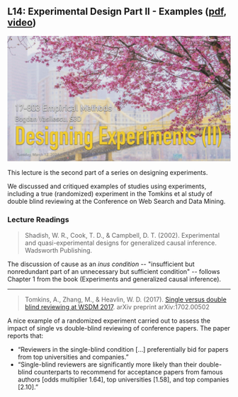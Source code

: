 ## L14: Experimental Design Part II - Examples ([pdf](../slides/14-experiments-pt2.pdf), [video]())

[![Lecture14-Experiments2](../assets/images/14-experiments-pt2.jpg)](../slides/14-experiments-pt2.pdf)

This lecture is the second part of a series on designing experiments. 

We discussed and critiqued examples of studies using experiments, including a true (randomized) experiment in the Tomkins et al study of double blind reviewing at the Conference on Web Search and Data Mining.


### Lecture Readings

> Shadish, W. R., Cook, T. D., & Campbell, D. T. (2002). Experimental and quasi-experimental designs for generalized causal inference. Wadsworth Publishing.

The discussion of cause as an *inus condition* -- "insufficient but nonredundant part of an unnecessary but sufficient condition" -- follows Chapter 1 from the book (Experiments and generalized causal inference).

---

> Tomkins, A., Zhang, M., & Heavlin, W. D. (2017). [Single versus double blind reviewing at WSDM 2017](https://arxiv.org/pdf/1702.00502). arXiv preprint arXiv:1702.00502

A nice example of a randomized experiment carried out to assess the impact of single vs double-blind reviewing of conference papers. The paper reports that: 
- “Reviewers in the single-blind condition [...] preferentially bid for papers from top universities and companies.”
- “Single-blind reviewers are significantly more likely than their double-blind counterparts to recommend for acceptance papers from famous authors [odds multiplier 1.64], top universities [1.58], and top companies [2.10].”


